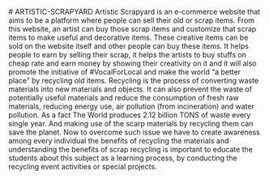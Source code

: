 <p text-align:justify>
# ARTISTIC-SCRAPYARD Artistic Scrapyard is an e-commerce website that aims to be a platform where people can sell their old or scrap items. From 
this website, an artist can buy those scrap items and customize that scrap items to make useful and decorative items. These creative items can be
 sold on the website itself and other people can buy these items. It helps people to earn by selling their scrap, it helps the artists to buy 
 stuffs on cheap rate and earn money by showing their creativity on it and it will also promote the initiative of #VocalForLocal and make the world
  “a better place” by recycling old items. Recycling is the process of converting waste materials into new materials and objects. It can also
   prevent the waste of potentially useful materials and reduce the consumption of fresh raw materials, reducing energy use, air pollution (from 
   incineration) and water pollution. As a fact The World produces 2.12 billion TONS of waste every single year. And making use of the scarp 
   materials by recycling them can save the planet. Now to overcome such issue we have to create awareness among every individual the benefits of
    recycling the materials and understanding the benefits of scrap recycling is important to educate the students about this subject as a learning
     process, by conducting the recycling event activities or special projects.
</p>
